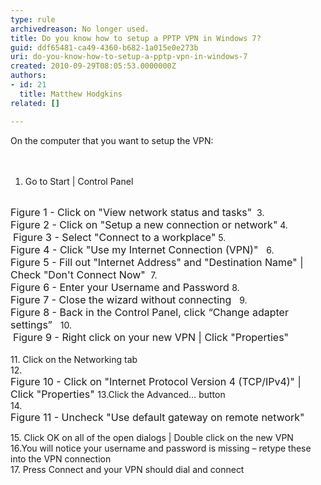 ```yaml
---
type: rule
archivedreason: No longer used.
title: Do you know how to setup a PPTP VPN in Windows 7?
guid: ddf65481-ca49-4360-b682-1a015e0e273b
uri: do-you-know-how-to-setup-a-pptp-vpn-in-windows-7
created: 2010-09-29T08:05:53.0000000Z
authors:
- id: 21
  title: Matthew Hodgkins
related: []

---
```



​On the computer that you want to setup the VPN:
<br>
<br><excerpt class='endintro'></excerpt><br>

  <ol>
    <li>Go to Start | Control Panel <br>
    <img class="ms-rteCustom-ImageArea" src="SetupStep2.jpg" alt="" /><br>
    </li>
</ol>
<font class="ms-rteCustom-FigureNormal" size="+0">Figure 1 - Click on "View network status and tasks"</font>  3.<br>
<img class="ms-rteCustom-ImageArea" src="SetupStep3.jpg" alt="" /><font class="ms-rteCustom-FigureNormal" size="+0">Figure 2 - Click on "Setup a new connection or network"</font> 4.<br>
<img class="ms-rteCustom-ImageArea" src="SetupStep4.jpg" alt="" /> <font class="ms-rteCustom-FigureNormal" size="+0">Figure 3 - Select "Connect to a workplace"</font> 5.<br>
<img class="ms-rteCustom-ImageArea" src="SetupStep5.jpg" alt="" /><font class="ms-rteCustom-FigureNormal" size="+0">Figure 4 - Click "Use my Internet Connection (VPN)"  </font> 6.<br>
<img class="ms-rteCustom-ImageArea" src="SetupStep6.jpg" alt="" /><font class="ms-rteCustom-FigureNormal" size="+0">Figure 5 - Fill out "Internet Address" and "Destination Name" | Check "Don't Connect Now" </font> 7. <br>
<img class="ms-rteCustom-ImageArea" src="SetupStep7.jpg" alt="" /><font class="ms-rteCustom-FigureNormal" size="+0">Figure 6 - Enter your Username and Password </font>8.<br>
<img class="ms-rteCustom-ImageArea" src="SetupStep8.jpg" alt="" /><font class="ms-rteCustom-FigureNormal" size="+0">Figure 7 - Close the wizard without connecting  </font> 9.<br>
<img class="ms-rteCustom-ImageArea" src="SetupStep9.jpg" alt="" /><font class="ms-rteCustom-FigureNormal" size="+0">Figure 8 - Back in the Control Panel, click “Change adapter settings”  </font> 10.<br>
<img class="ms-rteCustom-ImageArea" src="SetupStep10.jpg" alt="" /> <font class="ms-rteCustom-FigureNormal" size="+0">Figure 9 - Right click on your new VPN | Click "Properties"  <br>
</font><br>
11. Click on the Networking tab <br>
12.<br>
<img class="ms-rteCustom-ImageArea" src="SetupStep12.jpg" alt="" /><font class="ms-rteCustom-FigureNormal" size="+0">Figure 10 - Click on "Internet Protocol Version 4 (TCP/IPv4)" | Click "Properties" </font>13.Click the Advanced… button<br>
14. <br>
<img class="ms-rteCustom-ImageArea" src="SetupStep14.jpg" alt="" /><font class="ms-rteCustom-FigureNormal" size="+0">Figure 11 - Uncheck "Use default gateway on remote network" </font>
<p>15. Click OK on all of the open dialogs | Double click on the new VPN <br>
16.You will notice your username and password is missing – retype these into the VPN connection <br>
17. Press Connect and your VPN should dial and connect </p>



